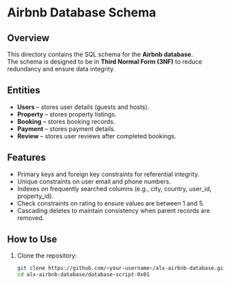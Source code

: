# Airbnb Database Schema

## Overview
This directory contains the SQL schema for the **Airbnb database**.  
The schema is designed to be in **Third Normal Form (3NF)** to reduce redundancy and ensure data integrity.

## Entities
- **Users** – stores user details (guests and hosts).  
- **Property** – stores property listings.  
- **Booking** – stores booking records.  
- **Payment** – stores payment details.  
- **Review** – stores user reviews after completed bookings.  

## Features
- Primary keys and foreign key constraints for referential integrity.  
- Unique constraints on user email and phone numbers.  
- Indexes on frequently searched columns (e.g., city, country, user_id, property_id).  
- Check constraints on rating to ensure values are between 1 and 5.  
- Cascading deletes to maintain consistency when parent records are removed.  

## How to Use
1. Clone the repository:
   ```bash
   git clone https://github.com/<your-username>/alx-airbnb-database.git
   cd alx-airbnb-database/database-script-0x01
